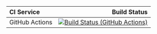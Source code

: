 | **CI Service** | Build Status |
|:---------------|-------------:|
| GitHub Actions | [![Build Status (GitHub Actions)](https://github.com/UBAH777/Vector/actions/workflows/ci-cmake_tests.yml/badge.svg)](https://github.com/UBAH777/Vector/actions/workflows/ci-cmake_tests.yml) |
